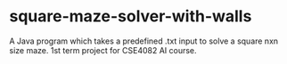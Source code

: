 # square-maze-solver-with-walls
A Java program which takes a predefined .txt input to solve a square nxn size maze. 1st term project for CSE4082 AI course.
